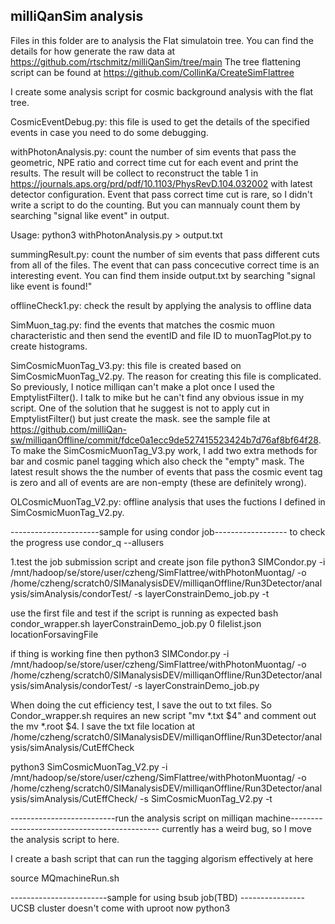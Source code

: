 milliQanSim analysis
----------------------------------------------------------------

Files in this folder are to analysis the Flat simulatoin tree.
You can find the details for how generate the raw data at https://github.com/rtschmitz/milliQanSim/tree/main
The tree flattening script can be found at https://github.com/CollinKa/CreateSimFlattree


I create some analysis script for cosmic background analysis with the flat tree.




CosmicEventDebug.py: this file is used to get the details of the specified events in case you need to do some debugging.

withPhotonAnalysis.py: count the number of sim events that pass the geometric, NPE ratio and correct time cut for each event and print the results. The result will be collect to reconstruct the table 1 in https://journals.aps.org/prd/pdf/10.1103/PhysRevD.104.032002 with latest detector configuration. Event that pass correct time cut is rare, so I didn't write a script to do the counting. But you can mannualy count them by searching "signal like event" in output.

Usage: python3 withPhotonAnalysis.py > output.txt


summingResult.py: count the number of sim events that pass different cuts from all of the files. The event that can pass concecutive correct time is an interesting event. You can find them inside output.txt by searching "signal like event is found!"

offlineCheck1.py: check the result by applying the analysis to offline data


SimMuon_tag.py: find the events that matches the cosmic muon characteristic and then send the eventID and file ID to muonTagPlot.py to create histograms.

SimCosmicMuonTag_V3.py: this file is created based on SimCosmicMuonTag_V2.py. The reason for creating this file is complicated. So previously, I notice milliqan can't make a plot once I used the EmptylistFilter(). I talk to mike but he can't find any obvious issue in my script. One of the solution that he suggest is not to apply cut in EmptylistFilter() but just create the mask. see the sample file at https://github.com/milliQan-sw/milliqanOffline/commit/fdce0a1ecc9de527415523424b7d76af8bf64f28. 
To make the SimCosmicMuonTag_V3.py work, I add two extra methods for bar and cosmic panel tagging which also check the "empty" mask. The latest result shows the the number of events that pass the cosmic event tag is zero and all of events are are non-empty (these are definitely wrong). 





OLCosmicMuonTag_V2.py: offline analysis that uses the fuctions I defined in SimCosmicMuonTag_V2.py.  

----------------------sample for using condor job------------------
to check the progress use condor_q --allusers


1.test the job submission script and create json file
python3 SIMCondor.py -i /mnt/hadoop/se/store/user/czheng/SimFlattree/withPhotonMuontag/ -o /home/czheng/scratch0/SIManalysisDEV/milliqanOffline/Run3Detector/analysis/simAnalysis/condorTest/ -s layerConstrainDemo_job.py -t

use the first file and test if the script is running as expected
bash condor_wrapper.sh layerConstrainDemo_job.py 0 filelist.json locationForsavingFile

if thing is working fine then 
python3 SIMCondor.py -i /mnt/hadoop/se/store/user/czheng/SimFlattree/withPhotonMuontag/ -o /home/czheng/scratch0/SIManalysisDEV/milliqanOffline/Run3Detector/analysis/simAnalysis/condorTest/ -s layerConstrainDemo_job.py


When doing the cut efficiency test, I save the out to txt files. So Condor_wrapper.sh requires an new script "mv *.txt $4" and comment out the mv *.root $4.
I save the txt file location at /home/czheng/scratch0/SIManalysisDEV/milliqanOffline/Run3Detector/analysis/simAnalysis/CutEffCheck


python3 SimCosmicMuonTag_V2.py -i /mnt/hadoop/se/store/user/czheng/SimFlattree/withPhotonMuontag/ -o /home/czheng/scratch0/SIManalysisDEV/milliqanOffline/Run3Detector/analysis/simAnalysis/CutEffCheck/ -s SimCosmicMuonTag_V2.py -t


--------------------------run the analysis script on milliqan machine---------------------------------------------
currently has a weird bug, so I move the analysis script to here.

I create a bash script that can run the tagging algorism effectively at here



source MQmachineRun.sh



------------------------sample for using bsub job(TBD) ----------------
UCSB cluster doesn't come with uproot now
python3 






